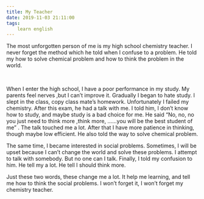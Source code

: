 ```yaml
---
title: My Teacher
date: 2019-11-03 21:11:00
tags:
    learn english
---
```

The most unforgotten person of me is my
high school chemistry teacher. I never forget the method which he told when I
confuse to a problem. He told my how to solve chemical problem and how to think
the problem in the world. 

 

When I enter the high school, I have a poor
performance in my study. My parents feel nerves ,but I can’t improve it.
Gradually I began to hate study. I slept in the class, copy class mate’s
homework. Unfortunately I failed my chemistry. After this exam, he had a talk
with me. I told him, I don’t know how to study, and maybe study is a bad choice
for me. He said “No, no, no you just need to think more ,think more, ……you will
be the best student of me” . The talk touched me a lot. After that I have more
patience in thinking, though maybe low efficient. He also told the way to solve
chemical problem. 

The same time, I became interested in
social problems. Sometimes, I will be upset because I can’t change the world
and solve these problems. I attempt to talk with somebody. But no one can I
talk. Finally, I told my confusion to him. He tell my a lot. He tell I should
think more.

Just these two words, these change me a lot.
It help me learning, and tell me how to think the social problems. I won’t
forget it, I won’t forget my chemistry teacher.     

